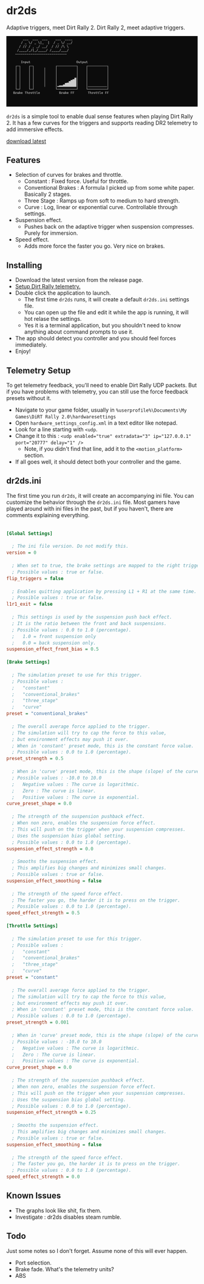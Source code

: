 # dr2ds
Adaptive triggers, meet Dirt Rally 2. Dirt Rally 2, meet adaptive triggers.

![dr2ds screenshot](https://github.com/firelight322/dr2ds/blob/main/dr2ds-screenshot.jpg)
<!-- <img src="https://github.com/firelight322/dr2ds/blob/main/dr2ds-demo.gif" width="900" height="506"> -->

`dr2ds` is a simple tool to enable dual sense features when playing Dirt Rally 2. It has a few curves for the triggers and supports reading DR2 telemetry to add immersive effects.

[download latest](https://github.com/firelight322/dr2ds/releases/latest)



## Features
- Selection of curves for brakes and throttle.
	- Constant : Fixed force. Useful for throttle.
  	- Conventional Brakes : A formula I picked up from some white paper. Basically 2 stages.
	- Three Stage : Ramps up from soft to medium to hard strength.
	- Curve : Log, linear or exponential curve. Controllable through settings.
- Suspension effect.
	- Pushes back on the adaptive trigger when suspension compresses. Purely for immersion.
- Speed effect.
	- Adds more force the faster you go. Very nice on brakes.

## Installing
- Download the latest version from the release page.
- [Setup Dirt Rally telemetry.](https://github.com/firelight322/dr2ds?tab=readme-ov-file#telemetry-setup)
- Double click the application to launch.
  - The first time `dr2ds` runs, it will create a default `dr2ds.ini` settings file.
  - You can open up the file and edit it while the app is running, it will hot relase the settings.
  - Yes it is a terminal application, but you shouldn't need to know anything about command prompts to use it.
- The app should detect you controller and you should feel forces immediately.
- Enjoy!

## Telemetry Setup
To get telemetry feedback, you'll need to enable Dirt Rally UDP packets. But if you have problems with telemetry, you can still use the force feedback presets without it.

- Navigate to your game folder, usually in `%userprofile%\Documents\My Games\DiRT Rally 2.0\hardwaresettings`
- Open `hardware_settings_config.xml` in a text editor like notepad.
- Look for a line starting with `<udp`.
- Change it to this : `<udp enabled="true" extradata="3" ip="127.0.0.1" port="20777" delay="1" />`
  - Note, if you didn't find that line, add it to the `<motion_platform>` section.
- If all goes well, it should detect both your controller and the game.

## dr2ds.ini
The first time you run `dr2ds`, it will create an accompanying ini file. You can customize the behavior through the `dr2ds.ini` file. Most gamers have played around with ini files in the past, but if you haven't, there are comments explaining everything.
```ini

[Global Settings]

  ; The ini file version. Do not modify this.
version = 0

  ; When set to true, the brake settings are mapped to the right trigger and accel settings are mapped to the left trigger.
  ; Possible values : true or false.
flip_triggers = false

  ; Enables quitting application by pressing L1 + R1 at the same time.
  ; Possible values : true or false.
l1r1_exit = false

  ; This settings is used by the suspension push back effect.
  ; It is the ratio between the front and back suspensions.
  ; Possible values : 0.0 to 1.0 (percentage).
  ;   1.0 = front suspension only
  ;   0.0 = back suspension only.
suspension_effect_front_bias = 0.5

[Brake Settings]

  ; The simulation preset to use for this trigger.
  ; Possible values :
  ;   "constant"
  ;   "conventional_brakes"
  ;   "three_stage"
  ;   "curve"
preset = "conventional_brakes"

  ; The overall average force applied to the trigger.
  ; The simulation will try to cap the force to this value,
  ; but environment effects may push it over.
  ; When in 'constant' preset mode, this is the constant force value.
  ; Possible values : 0.0 to 1.0 (percentage).
preset_strength = 0.5

  ; When in 'curve' preset mode, this is the shape (slope) of the curve.
  ; Possible values : -10.0 to 10.0
  ;   Negative values : The curve is logarithmic.
  ;   Zero : The curve is linear.
  ;   Positive values : The curve is exponential.
curve_preset_shape = 0.0

  ; The strength of the suspension pushback effect.
  ; When non zero, enables the suspension force effect.
  ; This will push on the trigger when your suspension compresses.
  ; Uses the suspension bias global setting.
  ; Possible values : 0.0 to 1.0 (percentage).
suspension_effect_strength = 0.0

  ; Smooths the suspension effect.
  ; This amplifies big changes and minimizes small changes.
  ; Possible values : true or false.
suspension_effect_smoothing = false

  ; The strength of the speed force effect.
  ; The faster you go, the harder it is to press on the trigger.
  ; Possible values : 0.0 to 1.0 (percentage).
speed_effect_strength = 0.5

[Throttle Settings]

  ; The simulation preset to use for this trigger.
  ; Possible values :
  ;   "constant"
  ;   "conventional_brakes"
  ;   "three_stage"
  ;   "curve"
preset = "constant"

  ; The overall average force applied to the trigger.
  ; The simulation will try to cap the force to this value,
  ; but environment effects may push it over.
  ; When in 'constant' preset mode, this is the constant force value.
  ; Possible values : 0.0 to 1.0 (percentage).
preset_strength = 0.001

  ; When in 'curve' preset mode, this is the shape (slope) of the curve.
  ; Possible values : -10.0 to 10.0
  ;   Negative values : The curve is logarithmic.
  ;   Zero : The curve is linear.
  ;   Positive values : The curve is exponential.
curve_preset_shape = 0.0

  ; The strength of the suspension pushback effect.
  ; When non zero, enables the suspension force effect.
  ; This will push on the trigger when your suspension compresses.
  ; Uses the suspension bias global setting.
  ; Possible values : 0.0 to 1.0 (percentage).
suspension_effect_strength = 0.25

  ; Smooths the suspension effect.
  ; This amplifies big changes and minimizes small changes.
  ; Possible values : true or false.
suspension_effect_smoothing = false

  ; The strength of the speed force effect.
  ; The faster you go, the harder it is to press on the trigger.
  ; Possible values : 0.0 to 1.0 (percentage).
speed_effect_strength = 0.0

```

## Known Issues
- The graphs look like shit, fix them.
- Investigate : dr2ds disables steam rumble.

## Todo
Just some notes so I don't forget. Assume none of this will ever happen.
- Port selection.
- Brake fade. What's the telemetry units?
- ABS
